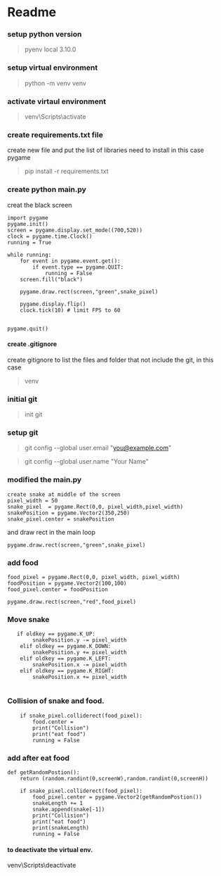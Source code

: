 # Readme
### setup python version
> pyenv local 3.10.0

### setup virtual environment 
> python -m venv venv

### activate virtaul environment
>venv\Scripts\activate

### create requirements.txt file 
create new file and put the list of libraries need to install 
in this case 
pygame 

>pip install -r requirements.txt 


### create python main.py 
creat the black screen 

```
import pygame 
pygame.init()
screen = pygame.display.set_mode((700,520))
clock = pygame.time.Clock()
running = True
 
while running:
    for event in pygame.event.get():
        if event.type == pygame.QUIT:
            running = False
    screen.fill("black")

    pygame.draw.rect(screen,"green",snake_pixel)

    pygame.display.flip()
    clock.tick(10) # limit FPS to 60


pygame.quit()
```



#### create .gitignore
create gitignore to list the files and folder that not include the git,  in this case 

> venv 

### initial git
> init git 

### setup git 
> git config --global user.email "you@example.com"

> git config --global user.name "Your Name"


### modified the main.py 
```
create snake at middle of the screen
pixel_width = 50 
snake_pixel  = pygame.Rect(0,0, pixel_width,pixel_width)
snakePosition = pygame.Vector2(350,250)
snake_pixel.center = snakePosition
```

and draw rect in the main loop

```
pygame.draw.rect(screen,"green",snake_pixel)

```

### add food 
```
food_pixel = pygame.Rect(0,0, pixel_width, pixel_width)
foodPosition = pygame.Vector2(100,100)
food_pixel.center = foodPosition
```
```
pygame.draw.rect(screen,"red",food_pixel)
```


### Move snake 
```
   if oldkey == pygame.K_UP:
        snakePosition.y -= pixel_width
    elif oldkey == pygame.K_DOWN:
        snakePosition.y += pixel_width
    elif oldkey == pygame.K_LEFT:
        snakePosition.x -= pixel_width
    elif oldkey == pygame.K_RIGHT:
        snakePosition.x += pixel_width
    
```

### Collision of snake and food.

```
    if snake_pixel.colliderect(food_pixel):
        food.center = 
        print("Collision")
        print("eat food")
        running = False
```

### add after eat food     

```
def getRandomPostion():
    return (random.randint(0,screenW),random.randint(0,screenH))
```

```
    if snake_pixel.colliderect(food_pixel):
        food_pixel.center = pygame.Vector2(getRandomPostion())
        snakeLength += 1
        snake.append(snake[-1])
        print("Collision")
        print("eat food")
        print(snakeLength)
        running = False
```


    
#### to deactivate the virtual env.
venv\Scripts\deactivate
